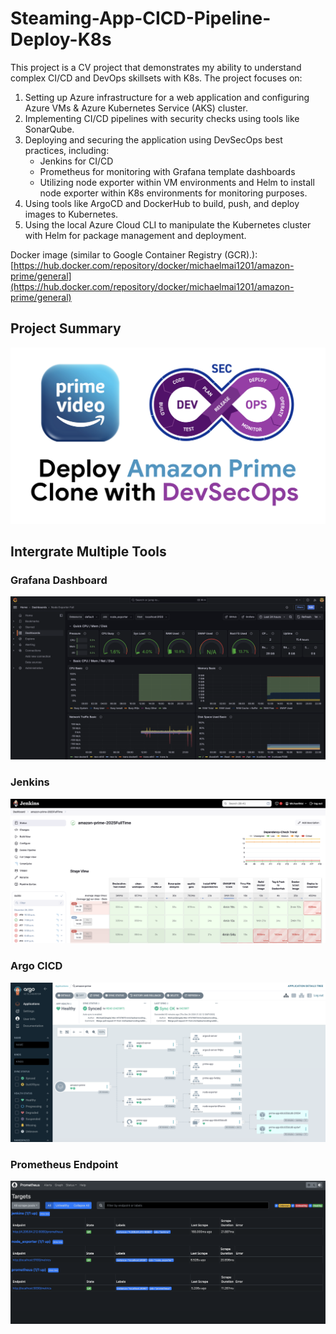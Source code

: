 # Steaming-App-CICD-Pipeline-Deploy-K8s

This project is a CV project that demonstrates my ability to understand complex CI/CD and DevOps skillsets with K8s. The project focuses on:

1. Setting up Azure infrastructure for a web application and configuring Azure VMs & Azure Kubernetes Service (AKS) cluster.
2. Implementing CI/CD pipelines with security checks using tools like SonarQube.
3. Deploying and securing the application using DevSecOps best practices, including:
   - Jenkins for CI/CD
   - Prometheus for monitoring with Grafana template dashboards
   - Utilizing node exporter within VM environments and Helm to install node exporter within K8s environments for monitoring purposes.
4. Using tools like ArgoCD and DockerHub to build, push, and deploy images to Kubernetes.
5. Using the local Azure Cloud CLI to manipulate the Kubernetes cluster with Helm for package management and deployment.

Docker image (similar to Google Container Registry (GCR).): [https://hub.docker.com/repository/docker/michaelmai1201/amazon-prime/general](https://hub.docker.com/repository/docker/michaelmai1201/amazon-prime/general)

## Project Summary
![Summary](https://github.com/michaelearncoding/Steaming-App-CICD-Pipeline-Deploy-K8s/blob/main/assect/Summary.png?raw=true)

## Intergrate Multiple Tools

### Grafana Dashboard
![Grafana](https://github.com/michaelearncoding/Steaming-App-CICD-Pipeline-Deploy-K8s/blob/main/assect/Grafana_Dashboard.png?raw=true)

### Jenkins
![Jenkins](https://github.com/michaelearncoding/Steaming-App-CICD-Pipeline-Deploy-K8s/blob/main/assect/Jenkins_Workflow.png?raw=true)

### Argo CICD
![Argo CICD](https://github.com/michaelearncoding/Steaming-App-CICD-Pipeline-Deploy-K8s/blob/main/assect/ArgoCICD_Deployment_Workflow.png?raw=true)

### Prometheus Endpoint
![Prometheus Endpoint](https://github.com/michaelearncoding/Steaming-App-CICD-Pipeline-Deploy-K8s/blob/main/assect/Prometheus_Endpoint.png?raw=true)

